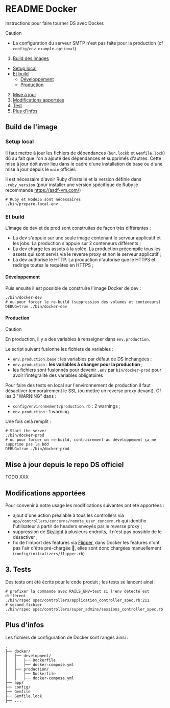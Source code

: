 # README Docker

Instructions pour faire tourner DS avec Docker.

> [!CAUTION]
>
> - La configuration du serveur SMTP n'est pas faite pour la production (cf `config/env.example.optional`)

1. [Build des images](#build-de-limage)
  - [Setup local](#setup-local)
  - [Et build](#et-build)
    - [Développement](#développement)
    - [Production](#production)
2. [Mise à jour](#mise-à-jour-depuis-le-repo-ds-officiel)
3. [Modifications apportées](#3-modifications-apportées)
4. [Test](#tests)
5. [Plus d'infos](#plus-dinfos)

## Build de l'image

### Setup local

Il faut mettre à jour les fichiers de dépendances (`bun.lockb` et `Gemfile.lock`) dû au fait que l'on a ajouté des dépendances et supprimés d'autres. Cette mise à jour doit avoir lieu dans le cadre d'une installation de base ou d'une mise à jour depuis le `main` officiel.

Il est nécessaire d'avoir Ruby d'installé et la version définie dans `.ruby_version` (pour installer une version spécifique de Ruby je recommande https://asdf-vm.com/)

```
# Ruby et NodeJS sont nécessaires
./bin/prepare-local-env
```

### Et build

L'image de dev et de prod sont construites de façon très différentes :
- La dev s'appuie sur une seule image contenant le serveur applicatif et les jobs. La production s'appuie sur 2 conteneurs différents ;
- La dev charge les assets à la volée. La production précompile tous les assets qui sont servis via le reverse proxy et non le serveur applicatif ;
- La dev authorise le HTTP. La production n'autorise que le HTTPS et redirige toutes le requêtes en HTTPS ;

#### Développement

Puis ensuite il est possible de construire l'image Docker de dev :

```
./bin/docker-dev
# ou pour forcer le re-build (suppression des volumes et conteneurs)
DEBUG=true ./bin/docker-dev
```

#### Production

> [!CAUTION]
>
> En production, il y a des variables à renseigner dans `env.production`.

Le script suivant fusionne les fichiers de variables :

- `env.production.base` : les variables par défaut de DS inchangées ;
- `env.production` : **les variables à changer pour la production** ;
- les fichiers sont fusionnés pour devenir `.env` par `bin/docker-prod` pour avoir l'intégralité des variables obligatoires

Pour faire des tests en local sur l'environnement de production il faut désactiver temporairement le SSL (ou mettre un reverse proxy devant). Cf les 3 "WARNING" dans :

- `config/environnement/production.rb` : 2 warnings ;
- `env.production` : 1 warning

Une fois celà remplit :

```
# Start the server
./bin/docker-prod
# ou pour forcer un re-build, contrairement au développement ça ne supprime pas la bdd
DEBUG=true ./bin/docker-prod
```

## Mise à jour depuis le repo DS officiel

TODO XXX

## Modifications apportées

Pour convenir à notre usage les modifications suivantes ont été apportées :

- ajout d'une action préalable à tous les controllers via `app/controllers/concerns/remote_user_concern.rb` qui identifie l'utilisateur à partir de headers envoyés par le reverse proxy ;
- suppression de [Skylight](https://www.skylight.io) à plusieurs endroits, il n'est pas possible de le désactiver ;
- fix de l'import des features via [Flipper](https://github.com/flippercloud/flipper), dans Docker les features n'ont pas l'air d'être pré-chargée 🤔, elles sont donc chargées manuellement (`config/initializers/flipper.rb`)

## 3. Tests

Des tests ont été écrits pour le code produit ; les tests se lancent ainsi :

```
# prefixer la commande avec RAILS_ENV=test si l'env détecté est différent
./bin/rspec spec/controllers/application_controller_spec.rb:211
# second fichier
./bin/rspec spec/controllers/super_admins/sessions_controller_spec.rb
```

## Plus d'infos

Les fichiers de configuration de Docker sont rangés ainsi :

```arduino
.
├── docker/
│   ├── development/
│   │   ├── Dockerfile
│   │   ├── docker-compose.yml
│   ├── production/
│   │   ├── Dockerfile
│   │   ├── docker-compose.yml
├── app/
├── config/
├── Gemfile
├── Gemfile.lock
├── ...
```
